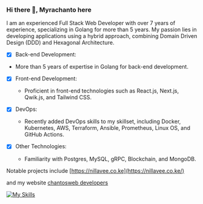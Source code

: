 ### Hi there 👋, Myrachanto here

I am an experienced Full Stack Web Developer with over 7 years of experience, specializing in Golang for more than 5 years. My passion lies in developing applications using a hybrid approach, combining Domain Driven Design (DDD) and Hexagonal Architecture.

- [x]  Back-end Development:
  - More than 5 years of expertise in Golang for back-end development.
  
- [x] Front-end Development:
    - Proficient in front-end technologies such as React.js, Next.js, Qwik.js, and Tailwind CSS.
  
- [x] DevOps:
   - Recently added DevOps skills to my skillset, including Docker, Kubernetes, AWS, Terraform, Ansible, Prometheus, Linux OS, and GitHub Actions.
  
- [x] Other Technologies:
  - Familiarity with Postgres, MySQL, gRPC, Blockchain, and MongoDB.

Notable projects include [https://nillavee.co.ke](https://nillavee.co.ke/)

and my website [chantosweb developers](https://www.chantosweb.com/)

[![My Skills](https://skills.thijs.gg/icons?i=go,qwikjs,nodejs,react,solidjs,postgres,mysql,mongodb,docker,kubernetes,AWS,terrafor,&theme=light)](https://skills.thijs.gg)
<!--
**myrachanto/myrachanto** is a ✨ _special_ ✨ repository because its `README.md` (this file) appears on your GitHub profile.

Here are some ideas to get you started:

- 🔭 I’m currently working on ...
- 🌱 I’m currently learning ...
- 👯 I’m looking to collaborate on ...
- 🤔 I’m looking for help with ...
- 💬 Ask me about ...
- 📫 How to reach me: ...
- 😄 Pronouns: ...
- ⚡ Fun fact: ...
-->
